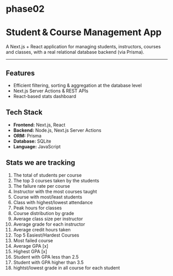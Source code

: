 # phase02

# Student & Course Management App

A Next.js + React application for managing students, instructors, courses and classes, with a real relational database backend (via Prisma).

---

## Features
- Efficient filtering, sorting & aggregation at the database level  
- Next.js Server Actions & REST APIs  
- React-based stats dashboard  

## Tech Stack

- **Frontend:** Next.js, React  
- **Backend:** Node.js, Next.js Server Actions  
- **ORM:** Prisma  
- **Database:** SQLite
- **Language:** JavaScript  

## Stats we are tracking
1. The total of students per course
2. The top 3 courses taken by the students
3. The failure rate per course
4. Instructor with the most courses taught
5. Course with most/least students
6. Class with highest/lowest attendance
7. Peak hours for classes
8. Course distribution by grade
9. Average class size per instructor
10. Average grade for each instructor
11. Average credit hours taken
12. Top 5 Easiest/Hardest Courses
13. Most failed course
14. Average GPA [x]
15. Highest GPA [x] 
16. Student with GPA less than 2.5
17. Student with GPA higher than 3.5
18. hightst/lowest grade in all course for each student 
